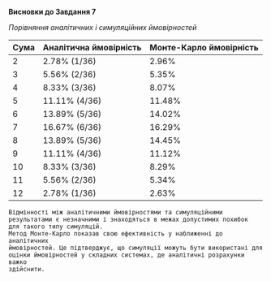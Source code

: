 **Висновки до Завдання 7**

*Порівняння аналітичних і симуляційних ймовірностей*

| Сума | Аналітична ймовірність | Монте-Карло ймовірність |
|------|------------------------|-------------------------|
| 2    | 2.78% (1/36)           | 2.96%                   |
| 3    | 5.56% (2/36)           | 5.35%                   |
| 4    | 8.33% (3/36)           | 8.07%                   |
| 5    | 11.11% (4/36)          | 11.48%                  |
| 6    | 13.89% (5/36)          | 14.02%                  |
| 7    | 16.67% (6/36)          | 16.29%                  |
| 8    | 13.89% (5/36)          | 14.45%                  |
| 9    | 11.11% (4/36)          | 11.12%                  |
| 10   | 8.33% (3/36)           | 8.29%                   |
| 11   | 5.56% (2/36)           | 5.34%                   |
| 12   | 2.78% (1/36)           | 2.63%                   |

    Відмінності між аналітичними ймовірностями та симуляційними
    результатами є незначними і знаходяться в межах допустимих похибок
    для такого типу симуляцій.
    Метод Монте-Карло показав свою ефективність у наближенні до аналітичних
    ймовірностей. Це підтверджує, що симуляції можуть бути використані для
    оцінки ймовірностей у складних системах, де аналітичні розрахунки важко
    здійснити.